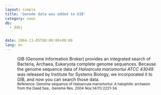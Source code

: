 ```yaml
---
layout: simple
title: 'Genome data was added to GIB'
category: news
db:
  - ddbj


date: 2004-11-05T00:00:00+09:00
lang: en
---
```


<html>
<dd>GIB (Genome Information Broker) provides an integrated search of Bacteria, Archaea, Eukaryota complete genome sequences. Because the genome sequence data of <i>Haloarcula marismortui ATCC 43049</i> was released by Institute for Systems Biology, we incorporated it to GIB, and now you can search those data.
<dd><small>Reference: Genome sequence of Haloarcula marismortui: A halophilic archaeon from the Dead Sea., Genome Res. 2004 Nov;14(11):2221-34.</small></dd>
</dd>
</html>

